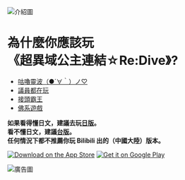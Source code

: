 ![介紹圖](http://www.princessconnect.so-net.tw/images/ft_pic01.png)

<h1>為什麼你應該玩<br />《超異域公主連結☆Re:Dive》?</h1>

- [咕嚕靈波（●´∀｀）ノ♡](https://www.youtube.com/watch?v=1sxGsm1lz_k)
- [議員都在玩](https://www.4gamers.com.tw/news/detail/37520/city-council-member-plays-cygames-princess-connect-re-dive)
- [接頭霸王](http://kyaru-connect.ayaya.tw/)
- [佛系遊戲](https://forum.gamer.com.tw/C.php?bsn=30861&snA=3865)

**如果看得懂日文，建議去玩[日版](https://priconne-redive.jp/)。**\
**看不懂日文，建議[台版](http://www.princessconnect.so-net.tw/)。**\
**任何情況下都不推薦你玩 Bilibili 出的（中國大陸）版本。**

[![Download on the App Store](http://www.princessconnect.so-net.tw/images/app_store_badge_b.png)](https://apps.apple.com/tw/app/id1390473317)
[![Get it on Google Play](http://www.princessconnect.so-net.tw/images/google-play-badge_b.png)](https://play.google.com/store/apps/details?id=tw.sonet.princessconnect)

![廣告圖](https://i.loli.net/2020/10/27/hFgYCPyNnAmM4uD.jpg)
